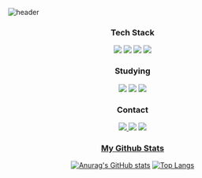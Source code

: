 ![header](https://capsule-render.vercel.app/api?type=transparent&text=Hello%20World!&desc=PJ's%20Github&descAlignY=80&descAlign=68&color=timeGradient)



 
 
 <h3 align="center"> Tech Stack </h3>
<div align="center">
<img src="https://img.shields.io/badge/Fortran-734F96?style=flat-square&logo=Fortran&logoColor=white"/> <img src="https://img.shields.io/badge/Python-3776AB?style=flat-square&logo=Python&logoColor=white"/> <img src="https://img.shields.io/badge/C-A8B9CC?style=flat-square&logo=C&logoColor=white"/> <img src="https://img.shields.io/badge/Java-007396?style=flat-square&logo=Java&logoColor=white"/>

 <h3 align="center"> Studying </h3>
<div align="center">
<img src="https://img.shields.io/badge/TensorFlow-FF6F00?style=flat-square&logo=TensorFlow&logoColor=white"/> <img src="https://img.shields.io/badge/Go-00ADD8?style=flat-square&logo=Go&logoColor=white"/> <img src="https://img.shields.io/badge/JavaScript-F7DF1E?style=flat-square&logo=JavaScript&logoColor=white"/>

 <h3 align="center"> Contact </h3>
 <div align="center">
<a href="https://github.com/pyungjinpark"><img src="https://img.shields.io/badge/Github-181717?style=flat-square&logo=Github&logoColor=white&link=https://github.com/pyungjinpark"/>  <a href="mailto:pjpark@postech.ac.kr" target="_blank"><img src="https://img.shields.io/badge/Gmail-EA4335?style=flat-square&logo=Gmail&logoColor=white"/></a> <a href="https://www.instagram.com/pjp_95/"><img src="https://img.shields.io/badge/Instagram-E4405F?style=flat-square&logo=Instagram&logoColor=white&link=https://www.instagram.com/pjp_95"/> 

  <h3 align="center">My Github Stats</h3>
<div align="center">
 
 [![Anurag's GitHub stats](https://github-readme-stats.vercel.app/api?username=pyungjinpark)](https://github.com/anuraghazra/github-readme-stats) [![Top Langs](https://github-readme-stats.vercel.app/api/top-langs/?username=pyungjinpark)](https://github.com/anuraghazra/github-readme-stats)
<!--
**pyungjinpark/pyungjinpark** is a ✨ _special_ ✨ repository because its `README.md` (this file) appears on your GitHub profile.

Here are some ideas to get you started:

- 🔭 I’m currently working on ...
- 🌱 I’m currently learning ...
- 👯 I’m looking to collaborate on ...
- 🤔 I’m looking for help with ...
- 💬 Ask me about ...
- 📫 How to reach me: ...
- 😄 Pronouns: ...
- ⚡ Fun fact: ...
-->
